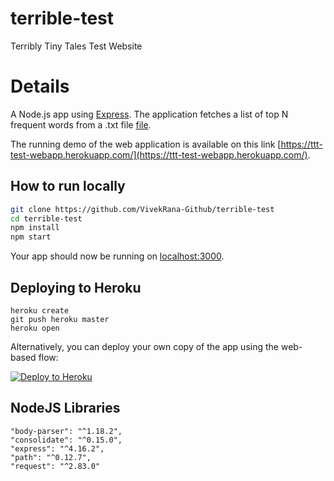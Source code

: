 # terrible-test
Terribly Tiny Tales Test Website

# Details
A Node.js app using [Express](http://expressjs.com/).
The application fetches a list of top N frequent words from a .txt file [file](http://terriblytinytales.com/test.txt).

The running demo of the web application is available on this link [https://ttt-test-webapp.herokuapp.com/](https://ttt-test-webapp.herokuapp.com/).

## How to run locally
```sh
git clone https://github.com/VivekRana-Github/terrible-test
cd terrible-test
npm install
npm start
```
Your app should now be running on [localhost:3000](http://localhost:3000/).

## Deploying to Heroku

```
heroku create
git push heroku master
heroku open
```

Alternatively, you can deploy your own copy of the app using the web-based flow:

[![Deploy to Heroku](https://www.herokucdn.com/deploy/button.png)](https://heroku.com/deploy)


## NodeJS Libraries
    
    "body-parser": "^1.18.2",
    "consolidate": "^0.15.0",
    "express": "^4.16.2",
    "path": "^0.12.7",
    "request": "^2.83.0"
    

